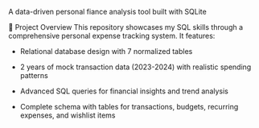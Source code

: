 A data-driven personal fiance analysis tool built with SQLite

📌 Project Overview
This repository showcases my SQL skills through a comprehensive personal expense tracking system. It features:

- Relational database design with 7 normalized tables

-  2 years of mock transaction data (2023-2024) with realistic spending patterns

-  Advanced SQL queries for financial insights and trend analysis

- Complete schema with tables for transactions, budgets, recurring expenses, and wishlist items
